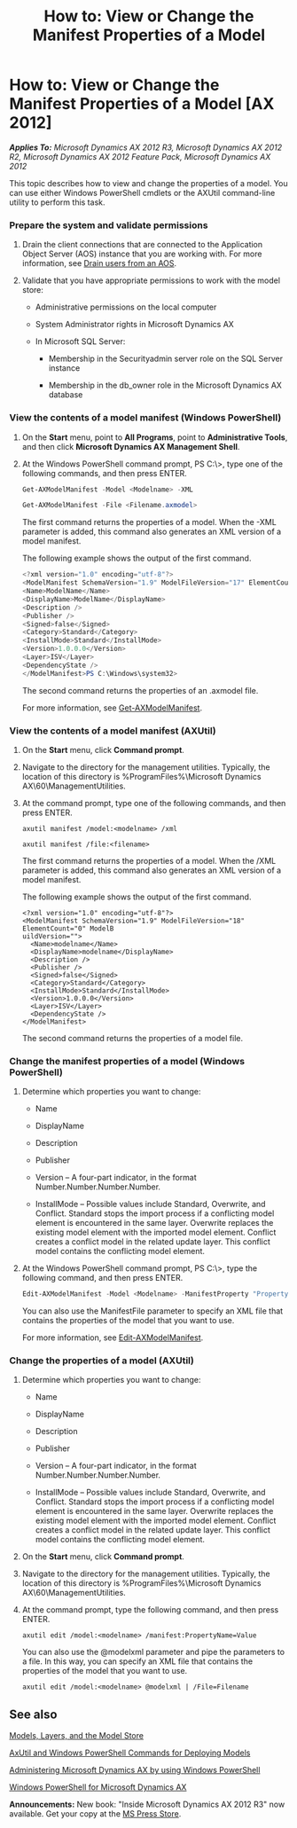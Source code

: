 ﻿---
title: 'How to: View or Change the Manifest Properties of a Model'
TOCTitle: 'How to: View or Change the Manifest Properties of a Model'
ms:assetid: 5d080225-e5c2-4c8c-bf8a-df2c4e70b129
ms:mtpsurl: https://msdn.microsoft.com/en-us/library/Hh433512(v=AX.60)
ms:contentKeyID: 36941293
ms.date: 05/18/2015
mtps_version: v=AX.60
dev_langs:
- powershell
---

# How to: View or Change the Manifest Properties of a Model [AX 2012]


_**Applies To:** Microsoft Dynamics AX 2012 R3, Microsoft Dynamics AX 2012 R2, Microsoft Dynamics AX 2012 Feature Pack, Microsoft Dynamics AX 2012_

This topic describes how to view and change the properties of a model. You can use either Windows PowerShell cmdlets or the AXUtil command-line utility to perform this task.

### Prepare the system and validate permissions

1.  Drain the client connections that are connected to the Application Object Server (AOS) instance that you are working with. For more information, see [Drain users from an AOS](https://msdn.microsoft.com/en-us/library/hh433538\(v=ax.60\)).

2.  Validate that you have appropriate permissions to work with the model store:
    
      - Administrative permissions on the local computer
    
      - System Administrator rights in Microsoft Dynamics AX
    
      - In Microsoft SQL Server:
        
          - Membership in the Securityadmin server role on the SQL Server instance
        
          - Membership in the db\_owner role in the Microsoft Dynamics AX database

### View the contents of a model manifest (Windows PowerShell)

1.  On the **Start** menu, point to **All Programs**, point to **Administrative Tools**, and then click **Microsoft Dynamics AX Management Shell**.

2.  At the Windows PowerShell command prompt, PS C:\\\>, type one of the following commands, and then press ENTER.
    
    ``` powershell
    Get-AXModelManifest -Model <Modelname> -XML
    ```
    
    ``` powershell
    Get-AXModelManifest -File <Filename.axmodel> 
    ```
    
    The first command returns the properties of a model. When the -XML parameter is added, this command also generates an XML version of a model manifest.
    
    The following example shows the output of the first command.
    
    ``` powershell
    <?xml version="1.0" encoding="utf-8"?> 
    <ModelManifest SchemaVersion="1.9" ModelFileVersion="17" ElementCount="0"> 
    <Name>ModelName</Name> 
    <DisplayName>ModelName</DisplayName> 
    <Description /> 
    <Publisher /> 
    <Signed>false</Signed> 
    <Category>Standard</Category> 
    <InstallMode>Standard</InstallMode> 
    <Version>1.0.0.0</Version> 
    <Layer>ISV</Layer> 
    <DependencyState /> 
    </ModelManifest>PS C:\Windows\system32> 
    ```
    
    The second command returns the properties of an .axmodel file.
    
    For more information, see [Get-AXModelManifest](https://msdn.microsoft.com/en-us/library/jj720291\(v=ax.60\)).

### View the contents of a model manifest (AXUtil)

1.  On the **Start** menu, click **Command prompt**.

2.  Navigate to the directory for the management utilities. Typically, the location of this directory is %ProgramFiles%\\Microsoft Dynamics AX\\60\\ManagementUtilities.

3.  At the command prompt, type one of the following commands, and then press ENTER.
    
        axutil manifest /model:<modelname> /xml
    
        axutil manifest /file:<filename>
    
    The first command returns the properties of a model. When the /XML parameter is added, this command also generates an XML version of a model manifest.
    
    The following example shows the output of the first command.
    
        <?xml version="1.0" encoding="utf-8"?>
        <ModelManifest SchemaVersion="1.9" ModelFileVersion="18" ElementCount="0" ModelB
        uildVersion="">
          <Name>modelname</Name>
          <DisplayName>modelname</DisplayName>
          <Description />
          <Publisher />
          <Signed>false</Signed>
          <Category>Standard</Category>
          <InstallMode>Standard</InstallMode>
          <Version>1.0.0.0</Version>
          <Layer>ISV</Layer>
          <DependencyState />
        </ModelManifest>
    
    The second command returns the properties of a model file.

### Change the manifest properties of a model (Windows PowerShell)

1.  Determine which properties you want to change:
    
      - Name
    
      - DisplayName
    
      - Description
    
      - Publisher
    
      - Version – A four-part indicator, in the format Number.Number.Number.Number.
    
      - InstallMode – Possible values include Standard, Overwrite, and Conflict. Standard stops the import process if a conflicting model element is encountered in the same layer. Overwrite replaces the existing model element with the imported model element. Conflict creates a conflict model in the related update layer. This conflict model contains the conflicting model element.

2.  At the Windows PowerShell command prompt, PS C:\\\>, type the following command, and then press ENTER.
    
    ``` powershell
    Edit-AXModelManifest -Model <Modelname> -ManifestProperty "Propertyname = Value"
    ```
    
    You can also use the ManifestFile parameter to specify an XML file that contains the properties of the model that you want to use.
    
    For more information, see [Edit-AXModelManifest](https://msdn.microsoft.com/en-us/library/jj720289\(v=ax.60\)).

### Change the properties of a model (AXUtil)

1.  Determine which properties you want to change:
    
      - Name
    
      - DisplayName
    
      - Description
    
      - Publisher
    
      - Version – A four-part indicator, in the format Number.Number.Number.Number.
    
      - InstallMode – Possible values include Standard, Overwrite, and Conflict. Standard stops the import process if a conflicting model element is encountered in the same layer. Overwrite replaces the existing model element with the imported model element. Conflict creates a conflict model in the related update layer. This conflict model contains the conflicting model element.

2.  On the **Start** menu, click **Command prompt**.

3.  Navigate to the directory for the management utilities. Typically, the location of this directory is %ProgramFiles%\\Microsoft Dynamics AX\\60\\ManagementUtilities.

4.  At the command prompt, type the following command, and then press ENTER.
    
        axutil edit /model:<modelname> /manifest:PropertyName=Value

    You can also use the @modelxml parameter and pipe the parameters to a file. In this way, you can specify an XML file that contains the properties of the model that you want to use.
    
        axutil edit /model:<modelname> @modelxml | /File=Filename

## See also

[Models, Layers, and the Model Store](models-layers-and-the-model-store.md)

[AxUtil and Windows PowerShell Commands for Deploying Models](https://msdn.microsoft.com/en-us/library/hh456294\(v=ax.60\))

[Administering Microsoft Dynamics AX by using Windows PowerShell](https://msdn.microsoft.com/en-us/library/hh272856\(v=ax.60\))

[Windows PowerShell for Microsoft Dynamics AX](https://msdn.microsoft.com/en-us/library/hh556863\(v=ax.60\))

  
**Announcements:** New book: "Inside Microsoft Dynamics AX 2012 R3" now available. Get your copy at the [MS Press Store](https://www.microsoftpressstore.com/store/inside-microsoft-dynamics-ax-2012-r3-9780735685109).

